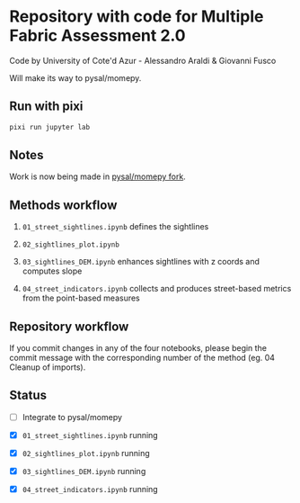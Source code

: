 # Repository with code for Multiple Fabric Assessment 2.0

Code by University of Cote'd Azur - Alessandro Araldi & Giovanni Fusco

Will make its way to pysal/momepy.

## Run with pixi

```sh
pixi run jupyter lab
```

## Notes

Work is now being made in [pysal/momepy fork](https://github.com/novotny-marek/momepy).

## Methods workflow

1. `01_street_sightlines.ipynb` defines the sightlines

2. `02_sightlines_plot.ipynb`

3. `03_sightlines_DEM.ipynb` enhances sightlines with z coords and computes slope

4. `04_street_indicators.ipynb` collects and produces street-based metrics from the point-based measures

## Repository workflow

If you commit changes in any of the four notebooks, please begin the commit message with the corresponding
number of the method (eg. 04 Cleanup of imports).

## Status

- [ ] Integrate to pysal/momepy

- [x] `01_street_sightlines.ipynb` running
- [x] `02_sightlines_plot.ipynb` running
- [x] `03_sightlines_DEM.ipynb` running
- [x] `04_street_indicators.ipynb` running